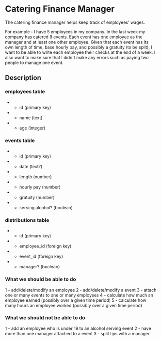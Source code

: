 # Catering Finance Manager

The catering finance manager helps keep track of employees' wages.

For example - I have 5 employees in my company.  In the last week my company has catered 8 events.  Each event has one employee as the manager and at least one other employee.  Given that each event has its own length of time, base hourly pay, and possibly a gratuity (to be split), I want to be able to write each employee their checks at the end of a week.  I also want to make sure that I didn't make any errors such as paying two people to manage one event.


## Description

### employees table
  * - id (primary key)
  * - name (text)
  * - age (integer)
  
### events table
  * - id (primary key)
  * - date (text?)
  * - length (number)
  * - hourly pay (number)
  * - gratuity (number)
  * - serving alcohol? (boolean)
  
### distributions table
  * - id (primary key)
  * - employee_id (foreign key)
  * - event_id (foreign key)
  * - manager? (boolean)


### What we should be able to do
  1 - add/delete/modify an employee
  2 - add/delete/modify a event
  3 - attach one or many events to one or many employees
  4 - calculate how much an employee earned (possibly over a given time period)
  5 - calculate how many hours an employee worked (possibly over a given time       period)

### What we should not be able to do
  1 - add an employee who is under 19 to an alcohol serving event
  2 - have more than one manager attached to a event
  3 - split tips with a manager